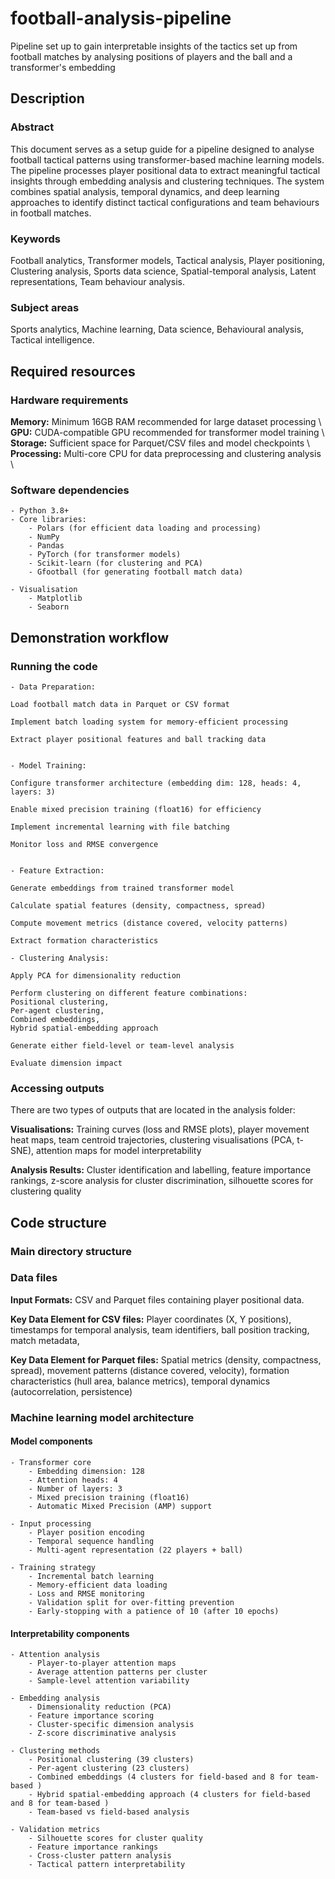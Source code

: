 # football-analysis-pipeline
Pipeline set up to gain interpretable insights of the tactics set up from football matches by analysing positions of players and the ball and a transformer's embedding


## Description
### Abstract
This document serves as a setup guide for a pipeline designed to analyse football tactical patterns using transformer-based machine learning models. The pipeline processes player positional data to extract meaningful tactical insights through embedding analysis and clustering techniques. The system combines spatial analysis, temporal dynamics, and deep learning approaches to identify distinct tactical configurations and team behaviours in football matches.

### Keywords
Football analytics, Transformer models, Tactical analysis, Player positioning, Clustering analysis, Sports data science, Spatial-temporal analysis, Latent representations, Team behaviour analysis.

### Subject areas
Sports analytics, Machine learning, Data science, Behavioural analysis,  Tactical intelligence.

## Required resources
### Hardware requirements
**Memory:** Minimum 16GB RAM recommended for large dataset processing \\
**GPU:**  CUDA-compatible GPU recommended for transformer model training \\
**Storage:** Sufficient space for Parquet/CSV files and model checkpoints \\
**Processing:** Multi-core CPU for data preprocessing and clustering analysis \\

### Software dependencies
	- Python 3.8+
	- Core libraries:
		- Polars (for efficient data loading and processing)
		- NumPy
		- Pandas
		- PyTorch (for transformer models)
		- Scikit-learn (for clustering and PCA)
		- Gfootball (for generating football match data)
	
	- Visualisation
		- Matplotlib
		- Seaborn

## Demonstration workflow
### Running the code
	- Data Preparation:
	
	Load football match data in Parquet or CSV format
	
	Implement batch loading system for memory-efficient processing
	
	Extract player positional features and ball tracking data
	
	
	- Model Training:
	
	Configure transformer architecture (embedding dim: 128, heads: 4, layers: 3)
	
	Enable mixed precision training (float16) for efficiency
	
	Implement incremental learning with file batching
	
	Monitor loss and RMSE convergence
	
	
	- Feature Extraction:
	
	Generate embeddings from trained transformer model
	
	Calculate spatial features (density, compactness, spread)
	
	Compute movement metrics (distance covered, velocity patterns)
	
	Extract formation characteristics
	
	- Clustering Analysis:
	
	Apply PCA for dimensionality reduction
	
	Perform clustering on different feature combinations:
	Positional clustering,
	Per-agent clustering,
	Combined embeddings,
	Hybrid spatial-embedding approach
	
	Generate either field-level or team-level analysis
	
	Evaluate dimension impact

### Accessing outputs
There are two types of outputs that are located in the analysis folder:

**Visualisations:**
Training curves (loss and RMSE plots),
player movement heat maps,
team centroid trajectories,
clustering visualisations (PCA, t-SNE), 
attention maps for model interpretability

**Analysis Results:**
Cluster identification and labelling,
feature importance rankings,
z-score analysis for cluster discrimination,
silhouette scores for clustering quality

## Code structure
### Main directory structure


### Data files
**Input Formats:** CSV and Parquet files containing player positional data.

**Key Data Element for CSV files:**
Player coordinates (X, Y positions),
timestamps for temporal analysis,
team identifiers,
ball position tracking,
match metadata,


**Key Data Element for Parquet files:**
Spatial metrics (density, compactness, spread),
movement patterns (distance covered, velocity),
formation characteristics (hull area, balance metrics),
temporal dynamics (autocorrelation, persistence)

### Machine learning model architecture
#### Model components
	- Transformer core
		- Embedding dimension: 128
		- Attention heads: 4
		- Number of layers: 3
		- Mixed precision training (float16)
		- Automatic Mixed Precision (AMP) support
	
	- Input processing
		- Player position encoding
		- Temporal sequence handling
		- Multi-agent representation (22 players + ball)
	
	- Training strategy
		- Incremental batch learning
		- Memory-efficient data loading
		- Loss and RMSE monitoring
		- Validation split for over-fitting prevention
		- Early-stopping with a patience of 10 (after 10 epochs)

#### Interpretability components
	- Attention analysis
		- Player-to-player attention maps
		- Average attention patterns per cluster
		- Sample-level attention variability
	
	- Embedding analysis
		- Dimensionality reduction (PCA)
		- Feature importance scoring
		- Cluster-specific dimension analysis
		- Z-score discriminative analysis
	
	- Clustering methods
		- Positional clustering (39 clusters)
		- Per-agent clustering (23 clusters)
		- Combined embeddings (4 clusters for field-based and 8 for team-based )
		- Hybrid spatial-embedding approach (4 clusters for field-based and 8 for team-based )
		- Team-based vs field-based analysis
	
	- Validation metrics
		- Silhouette scores for cluster quality
		- Feature importance rankings
		- Cross-cluster pattern analysis
		- Tactical pattern interpretability
